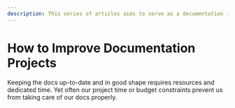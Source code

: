 ```yaml
---
description: This series of articles aims to serve as a documentation improvement guide.
---
```


# How to Improve Documentation Projects

Keeping the docs up-to-date and in good shape requires resources and dedicated time. Yet often our project time or budget constraints prevent us from taking care of our docs properly.
